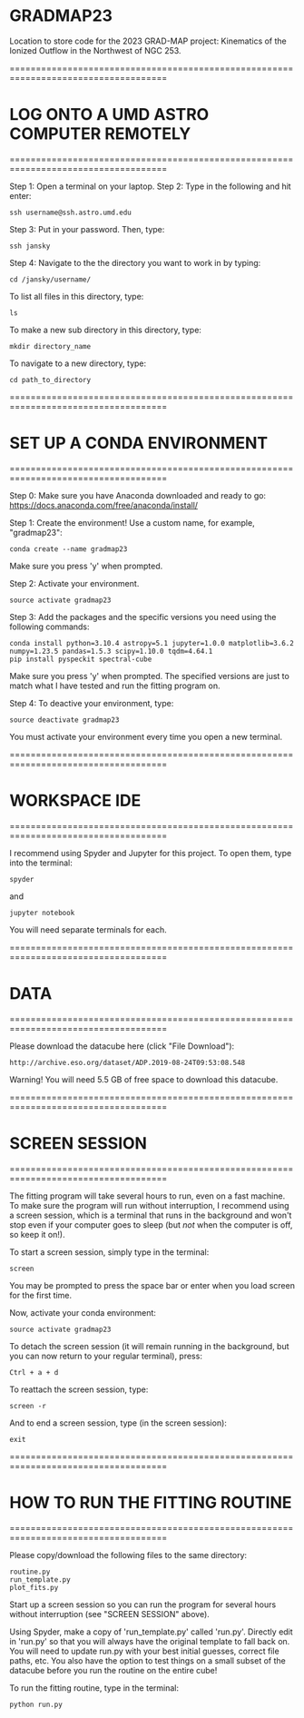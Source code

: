 # GRADMAP23
Location to store code for the 2023 GRAD-MAP project: Kinematics of the Ionized Outflow in the Northwest of NGC 253.

====================================================================================
# LOG ONTO A UMD ASTRO COMPUTER REMOTELY
====================================================================================

Step 1: Open a terminal on your laptop.
Step 2: Type in the following and hit enter:

    ssh username@ssh.astro.umd.edu

Step 3: Put in your password. Then, type:

    ssh jansky

Step 4: Navigate to the the directory you want to work in by typing:

    cd /jansky/username/

To list all files in this directory, type:

    ls

To make a new sub directory in this directory, type:

    mkdir directory_name

To navigate to a new directory, type:

    cd path_to_directory


====================================================================================
# SET UP A CONDA ENVIRONMENT
====================================================================================

Step 0: Make sure you have Anaconda downloaded and ready to go: https://docs.anaconda.com/free/anaconda/install/

Step 1: Create the environment! Use a custom name, for example, "gradmap23":

    conda create --name gradmap23
    
Make sure you press 'y' when prompted.

Step 2: Activate your environment.

    source activate gradmap23

Step 3: Add the packages and the specific versions you need using the following commands:

    conda install python=3.10.4 astropy=5.1 jupyter=1.0.0 matplotlib=3.6.2 numpy=1.23.5 pandas=1.5.3 scipy=1.10.0 tqdm=4.64.1
    pip install pyspeckit spectral-cube

Make sure you press 'y' when prompted. The specified versions are just to match what I have tested and run the fitting program on.

Step 4: To deactive your environment, type:

    source deactivate gradmap23

You must activate your environment every time you open a new terminal.


====================================================================================
# WORKSPACE IDE
====================================================================================

I recommend using Spyder and Jupyter for this project. To open them, type into the terminal:

    spyder

and

    jupyter notebook

You will need separate terminals for each.


====================================================================================
# DATA
====================================================================================

Please download the datacube here (click "File Download"):

    http://archive.eso.org/dataset/ADP.2019-08-24T09:53:08.548

Warning! You will need 5.5 GB of free space to download this datacube.


====================================================================================
# SCREEN SESSION
====================================================================================

The fitting program will take several hours to run, even on a fast machine.
To make sure the program will run without interruption, I recommend using a screen session,
which is a terminal that runs in the background and won't stop even if your computer goes to sleep
(but *not* when the computer is off, so keep it on!).

To start a screen session, simply type in the terminal:

    screen

You may be prompted to press the space bar or enter when you load screen for the first time.

Now, activate your conda environment:

    source activate gradmap23

To detach the screen session (it will remain running in the background, but you can now
return to your regular terminal), press:

    Ctrl + a + d

To reattach the screen session, type:

    screen -r

And to end a screen session, type (in the screen session):

    exit


====================================================================================
# HOW TO RUN THE FITTING ROUTINE
====================================================================================

Please copy/download the following files to the same directory:

    routine.py
    run_template.py
    plot_fits.py

Start up a screen session so you can run the program for several hours without interruption 
(see "SCREEN SESSION" above).

Using Spyder, make a copy of 'run_template.py' called 'run.py'.
Directly edit in 'run.py' so that you will always have the original template to fall back on.
You will need to update run.py with your best initial guesses, correct file paths, etc.
You also have the option to test things on a small subset of the datacube before you run the routine
on the entire cube!

To run the fitting routine, type in the terminal:

    python run.py